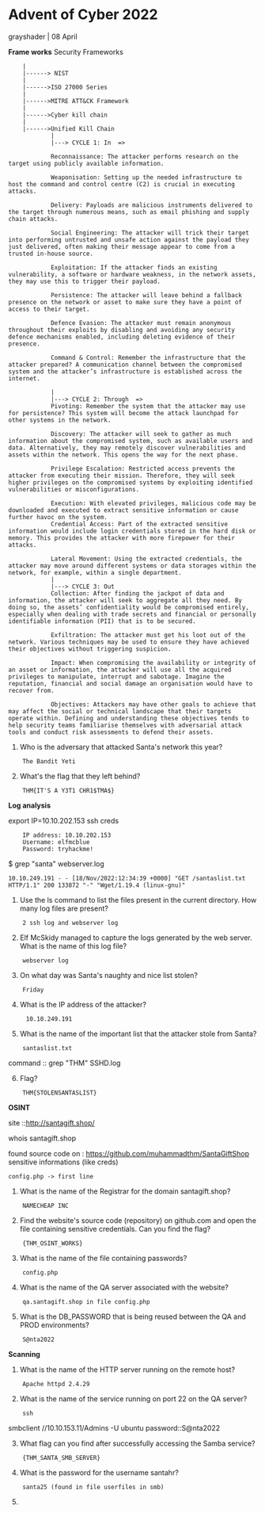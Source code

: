 #  Advent of Cyber 2022

grayshader | 08 April

**Frame works**
Security Frameworks 
```
	|
	|------> NIST 
	|
	|------>ISO 27000 Series
	|
	|------>MITRE ATT&CK Framework
	|
	|------>Cyber kill chain
	|
	|------>Unified Kill Chain
			|
			|---> CYCLE 1: In  => 	
			
			Reconnaissance: The attacker performs research on the target using publicly available information.
			
			Weaponisation: Setting up the needed infrastructure to host the command and control centre (C2) is crucial in executing attacks.
			
			Delivery: Payloads are malicious instruments delivered to the target through numerous means, such as email phishing and supply chain attacks.
			
			Social Engineering: The attacker will trick their target into performing untrusted and unsafe action against the payload they just delivered, often making their message appear to come from a trusted in-house source.
			
			Exploitation: If the attacker finds an existing vulnerability, a software or hardware weakness, in the network assets, they may use this to trigger their payload.
			
			Persistence: The attacker will leave behind a fallback presence on the network or asset to make sure they have a point of access to their target.
			
			Defence Evasion: The attacker must remain anonymous throughout their exploits by disabling and avoiding any security defence mechanisms enabled, including deleting evidence of their presence.
			
			Command & Control: Remember the infrastructure that the attacker prepared? A communication channel between the compromised system and the attacker’s infrastructure is established across the internet.
 			     
			|
			|---> CYCLE 2: Through  => 	
			Pivoting: Remember the system that the attacker may use for persistence? This system will become the attack launchpad for other systems in the network.

			Discovery: The attacker will seek to gather as much information about the compromised system, such as available users and data. Alternatively, they may remotely discover vulnerabilities and assets within the network. This opens the way for the next phase.

			Privilege Escalation: Restricted access prevents the attacker from executing their mission. Therefore, they will seek higher privileges on the compromised systems by exploiting identified vulnerabilities or misconfigurations.

			Execution: With elevated privileges, malicious code may be downloaded and executed to extract sensitive information or cause further havoc on the system.
			Credential Access: Part of the extracted sensitive information would include login credentials stored in the hard disk or memory. This provides the attacker with more firepower for their attacks.

			Lateral Movement: Using the extracted credentials, the attacker may move around different systems or data storages within the network, for example, within a single department.
			|
			|---> CYCLE 3: Out
			Collection: After finding the jackpot of data and information, the attacker will seek to aggregate all they need. By doing so, the assets’ confidentiality would be compromised entirely, especially when dealing with trade secrets and financial or personally identifiable information (PII) that is to be secured.

			Exfiltration: The attacker must get his loot out of the network. Various techniques may be used to ensure they have achieved their objectives without triggering suspicion.

			Impact: When compromising the availability or integrity of an asset or information, the attacker will use all the acquired privileges to manipulate, interrupt and sabotage. Imagine the reputation, financial and social damage an organisation would have to recover from.

			Objectives: Attackers may have other goals to achieve that may affect the social or technical landscape that their targets operate within. Defining and understanding these objectives tends to help security teams familiarise themselves with adversarial attack tools and conduct risk assessments to defend their assets.
```

1. Who is the adversary that attacked Santa's network this year?
```
	The Bandit Yeti
```
2. What's the flag that they left behind?
```
	THM{IT'S A Y3T1 CHR1$TMA$}
```
**Log analysis**

export IP=10.10.202.153
ssh creds
```
    IP address: 10.10.202.153
    Username: elfmcblue
    Password: tryhackme!
```
$ grep "santa" webserver.log
```
10.10.249.191 - - [18/Nov/2022:12:34:39 +0000] "GET /santaslist.txt HTTP/1.1" 200 133872 "-" "Wget/1.19.4 (linux-gnu)"
```
1. Use the ls command to list the files present in the current directory. How many log files are present?
```
	2 ssh log and webserver log
```
2. Elf McSkidy managed to capture the logs generated by the web server. What is the name of this log file?
```
	webserver log
```
3. On what day was Santa's naughty and nice list stolen?
```
	Friday
```

4. What is the IP address of the attacker?
```
	 10.10.249.191
```
5. What is the name of the important list that the attacker stole from Santa?
```
	santaslist.txt
```

command :: grep  "THM" SSHD.log

6. Flag?
```
 	THM{STOLENSANTASLIST}
````

**OSINT**


site ::http://santagift.shop/

whois   santagift.shop

found source code on : https://github.com/muhammadthm/SantaGiftShop
sensitive informations (like creds)
```
config.php -> first line 
```
1. What is the name of the Registrar for the domain santagift.shop?

```
	NAMECHEAP INC
```
2. Find the website's source code (repository) on github.com and open the file containing sensitive credentials. Can you find the flag?
```
	{THM_OSINT_WORKS}
```
3. What is the name of the file containing passwords?
```
	config.php
```
4. What is the name of the QA server associated with the website?
```
	qa.santagift.shop in file config.php
```
5. What is the DB_PASSWORD that is being reused between the QA and PROD environments?
```
	S@nta2022
```

**Scanning**

1. What is the name of the HTTP server running on the remote host?
```
	Apache httpd 2.4.29
```
2. What is the name of the service running on port 22 on the QA server?
```
	ssh	
```
smbclient //10.10.153.11/Admins -U ubuntu
password::S@nta2022

3. What flag can you find after successfully accessing the Samba service?
```
	{THM_SANTA_SMB_SERVER}
```
4. What is the password for the username santahr?
```
	santa25 (found in file userfiles in smb)
```
5.
